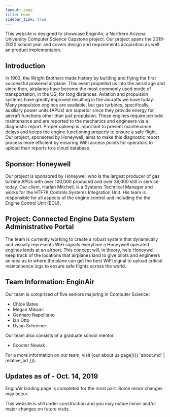 ```yaml
---
layout: page
title: Home
sidebar_link: true
---
```


This website is designed to showcase EnginAir, a Northern Arizona University Computer Science Capstone project.  Our project spans the 2019-2020 school year and covers design and requirements acquisition as well an product implementaion. 

## Introduction
In 1903, the Wright Brothers made history by building and flying the first successful powered airplane.  This event propelled us into the aerial age and since then, airplanes have become the most commonly used mode of transportation, in the US, for long distances.  Aviation and propulsion systems have greatly improved resulting in the aircrafts we have today.  Many propulsion engines are available, but gas turbines, specifically, auxiliary power units (APUs) are superior since they provide energy for aircraft functions other than just propulsion.  These engines require periodic maintenance and are reported to the mechanics and engineers via a diagnostic report.  Proper upkeep is important to prevent maintenance delays and keeps the engine functioning properly to ensure a safe flight.  Our project, sponsored by Honeywell, aims to make this diagnostic report process more efficient by ensuring WiFi access points for operators to upload their reports to a cloud database.

## Sponsor: Honeywell
Our project is sponsored by Honeywell who is the largest producer of gas turbine APUs with over 100,000 produced and over 36,000 still in service today.  Our client, Harlan Mitchell, is a Systems Technical Manager and works for the HTF7K Controls Systems Integration Unit.  His team is responsible for all aspects of the engine control unit including the the Engine Control Unit (ECU). 

## Project: Connected Engine Data System Administrative Portal
The team is currently working to create a robust system that dynamically and visually represents WiFi signals everytime a Honeywell operated engines lands at an airport. This concept will, in theory, help Honeywell keep track of the locations that airplanes land to give pilots and engineers an idea as to where the plane can get the best WiFI signal to upload critical maintainence logs to ensure safe flights across the world.

## Team Information: EnginAir
Our team is comprised of five seniors majoring in Computer Science:
- Chloe Bates
- Megan Mikami
- Gennaro Napolitano
- Ian Otto
- Dylan Schreiner

Our team also consists of a graduate school mentor.
- Scooter Nowak

For a more information on our team, visit [our about us page]({{ 'about.md' | relative_url }}).

## Updates as of - Oct. 14, 2019
EnginAir landing page is completed for the most part.  Some minor changes may occur.

This website is still under construction and you may notice minor and/or major changes on future visits.
